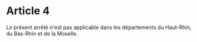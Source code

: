 # Article 4

Le présent arrêté n'est pas applicable dans les départements du Haut-Rhin, du Bas-Rhin et de la Moselle.
